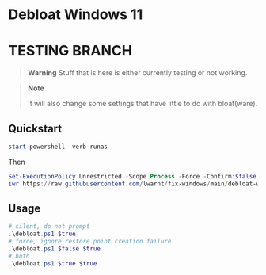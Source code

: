 # Debloat Windows 11

# TESTING BRANCH

> **Warning** Stuff that is here is either currently testing or not working.

> **Note** 
> 
> It will also change some settings that have little to do with bloat(ware). 

## Quickstart

```Powershell
start powershell -verb runas
```

Then

```Powershell
Set-ExecutionPolicy Unrestricted -Scope Process -Force -Confirm:$false
iwr https://raw.githubusercontent.com/lwarnt/fix-windows/main/debloat-windows11/debloat.ps1 | iex
```

## Usage

```Powershell
# silent, do not prompt
.\debloat.ps1 $true
# force, ignore restore point creation failure
.\debloat.ps1 $false $true
# both
.\debloat.ps1 $true $true
```

